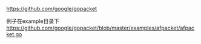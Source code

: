 https://github.com/google/gopacket

例子在example目录下
https://github.com/google/gopacket/blob/master/examples/afpacket/afpacket.go


